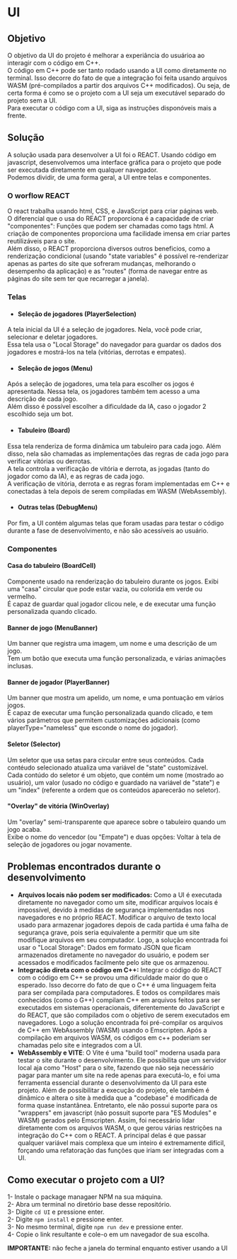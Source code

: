 # UI


## Objetivo
O objetivo da UI do projeto é melhorar a experiância do usuárioa ao interagir com o código em C++.  
O código em C++ pode ser tanto rodado usando a UI como diretamente no terminal. Isso decorre do fato de que a integração foi feita usando arquivos WASM (pré-compilados a partir dos arquivos C++ modificados). Ou seja, de certa forma é como se o projeto com a UI seja um executável separado do projeto sem a UI.  
Para executar o código com a UI, siga as instruções disponóveis mais a frente.  


## Solução
A solução usada para desenvolver a UI foi o REACT. Usando código em javascript, desenvolvemos uma interface gráfica para o projeto que pode ser executada diretamente em qualquer navegador.  
Podemos dividir, de uma forma geral, a UI entre telas e componentes.  

### O worflow REACT
O react trabalha usando html, CSS, e JavaScript para criar páginas web.  
O diferencial que o usa do REACT proporciona é a capacidade de criar "componentes": Funções que podem ser chamadas como tags html. A criação de componentes proporciona uma facilidade imensa em criar partes reutilizáveis para o site.  
Além disso, o REACT proporciona diversos outros beneficios, como a renderização condicional (usando "state variables" é possível re-renderizar apenas as partes do site que sofreram mudanças, melhorando o desempenho da aplicação) e as "routes" (forma de navegar entre as páginas do site sem ter que recarregar a janela).

### Telas
- #### Seleção de jogadores (PlayerSelection)
A tela inicial da UI é a seleção de jogadores. Nela, você pode criar, selecionar e deletar jogadores.  
Essa tela usa o "Local Storage" do navegador para guardar os dados dos jogadores e mostrá-los na tela (vitórias, derrotas e empates).  
- #### Seleção de jogos (Menu)
Após a seleção de jogadores, uma tela para escolher os jogos é apresentada. Nessa tela, os jogadores também tem acesso a uma descrição de cada jogo.  
Além disso é possível escolher a dificuldade da IA, caso o jogador 2 escolhido seja um bot.  
- #### Tabuleiro (Board)
Essa tela renderiza de forma dinâmica um tabuleiro para cada jogo. Além disso, nela são chamadas as implementações das regras de cada jogo para verificar vitórias ou derrotas.  
A tela controla a verificação de vitória e derrota, as jogadas (tanto do jogador como da IA), e as regras de cada jogo.  
A verificação de vitória, derrota e as regras foram implementadas em C++ e conectadas à tela depois de serem compiladas em WASM (WebAssembly).
- #### Outras telas (DebugMenu)
Por fim, a UI contém algumas telas que foram usadas para testar o código durante a fase de desenvolvimento, e não são acessíveis ao usuário.  

### Componentes
#### Casa do tabuleiro (BoardCell)
Componente usado na renderização do tabuleiro durante os jogos. Exibi uma "casa" circular que pode estar vazia, ou colorida em verde ou vermelho.  
É capaz de guardar qual jogador clicou nele, e de executar uma função personalizada quando clicado.  
#### Banner de jogo (MenuBanner)
Um banner que registra uma imagem, um nome e uma descrição de um jogo.  
Tem um botão que executa uma função personalizada, e várias animações inclusas.  
#### Banner de jogador (PlayerBanner)
Um banner que mostra um apelido, um nome, e uma pontuação em vários jogos.  
É capaz de executar uma função personalizada quando clicado, e tem vários parâmetros que permitem customizações adicionais (como playerType="nameless" que esconde o nome do jogador).  
#### Seletor (Selector)
Um seletor que usa setas para circular entre seus conteúdos. Cada contéudo selecionado atualiza uma variável de "state" customizável.  
Cada contúdo do seletor é um objeto, que contém um nome (mostrado ao usuário), um valor (usado no código e guardado na variável de "state") e um "index" (referente a ordem que os conteúdos aparecerão no seletor).  
#### "Overlay" de vitória (WinOverlay)
Um "overlay" semi-transparente que aparece sobre o tabuleiro quando um jogo acaba.  
Exibe o nome do vencedor (ou "Empate") e duas opções: Voltar à tela de seleção de jogadores ou jogar novamente.  


## Problemas encontrados durante o desenvolvimento
- **Arquivos locais não podem ser modificados:** Como a UI é executada diretamente no navegador como um site, modificar arquivos locais é impossível, devido à medidas de segurança implementadas nos navegadores e no próprio REACT. Modificar o arquivo de texto local usado para armazenar jogadores depois de cada partida é uma falha de segurança grave, pois seria equivalente a permitir que um site modifique arquivos em seu computador. Logo, a solução encontrada foi usar o "Local Storage": Dados em formato JSON que ficam armazenados diretamente no navegador do usuário, e podem ser acessados e modificados facilmente pelo site que os armazenou.  
- **Integração direta com o código em C++:** Integrar o código do REACT com o código em C++ se provou uma dificuldade maior do que o esperado. Isso decorre do fato de que o C++ é uma linguagem feita para ser compilada para computadores. E todos os compildares mais conhecidos (como o G++) compilam C++ em arquivos feitos para ser executados em sistemas operacionais, diferentemente do JavaScript e do REACT, que são compilados com o objetivo de serem executados em navegadores. Logo a solução encontrada foi pré-compilar os arquivos de C++ em WebAssembly (WASM) usando o Emscripten. Após a compilação em arquivos WASM, os códigos em c++ poderiam ser chamadas pelo site e integrados com a UI.
- **WebAssembly e VITE**: O Vite é uma "build tool" moderna usada para testar o site durante o desenvolvimento. Ele possibilita que um servidor local aja como "Host" para o site, fazendo que não seja necessário pagar para manter um site na rede apenas para executá-lo, e foi uma ferramenta essencial durante o desenvolvimento da UI para este projeto. Além de possibilitar a execução do projeto, ele também é dinâmico e altera o site à medida que a "codebase" é modificada de forma quase instantânea. Entretanto, ele não possui suporte para os "wrappers" em javascript (não possuit suporte para "ES Modules" e WASM) gerados pelo Emscripten. Assim, foi necessário lidar diretamente com os arquivos WASM, o que gerou várias restrições na integração do C++ com o REACT. A principal delas é que passar qualquer variável mais complexa que um inteiro é extremamente difícil, forçando uma refatoração das funções que iriam ser integradas com a UI.


## Como executar o projeto com a UI?
1- Instale o package managaer NPM na sua máquina.  
2- Abra um terminal no diretório base desse repositório.  
3- Digite ```cd UI``` e pressione enter.  
2- Digite ```npm install``` e pressione enter.  
3- No mesmo terminal, digite ```npm run dev``` e pressione enter.  
4- Copie o link resultante e cole-o em um navegador de sua escolha.  
  
**IMPORTANTE:** não feche a janela do terminal enquanto estiver usando a UI  
